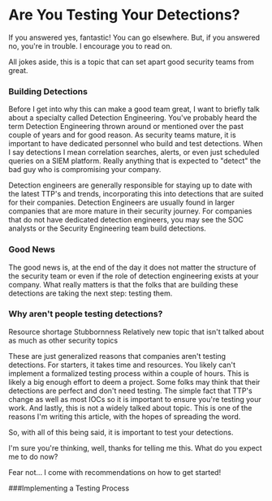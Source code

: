 # Are You Testing Your Detections?


If you answered yes, fantastic! You can go elsewhere. But, if you answered no, you're in trouble. I encourage you to read on.

All jokes aside, this is a topic that can set apart good security teams from great. 

### Building Detections

Before I get into why this can make a good team great, I want to briefly talk about a specialty called Detection Engineering. You've probably heard the term Detection Engineering thrown around or mentioned over the past couple of years and for good reason. As security teams mature, it is important to have dedicated personnel who build and test detections. When I say detections I mean correlation searches, alerts, or even just scheduled queries on a SIEM platform. Really anything that is expected to "detect" the bad guy who is compromising your company.

Detection engineers are generally responsible for staying up to date with the latest TTP's and trends,  incorporating this into detections that are suited for their companies. Detection Engineers are usually found in larger companies that are more mature in their security journey. For companies that do not have dedicated detection engineers, you may see the SOC analysts or the Security Engineering team build detections.

### Good News
The good news is, at the end of the day it does not matter the structure of the security team or even if the role of detection engineering exists at your company. What really matters is that the folks that are building these detections are taking the next step: testing them.


### Why aren't people testing detections?
Resource shortage
Stubbornness
Relatively new topic that isn't talked about as much as other security topics

These are just generalized reasons that companies aren't testing detections. For starters, it takes time and resources. You likely can't implement a formalized testing process within a couple of hours. This is likely a big enough effort to deem a project. Some folks may think that their detections are perfect and don't need testing. The simple fact that TTP's change as well as most IOCs so it is important to ensure you're testing your work. And lastly, this is not a widely talked about topic. This is one of the reasons I'm writing this article, with the hopes of spreading the word.


So, with all of this being said, it is important to test your detections.

I'm sure you're thinking, well, thanks for telling me this. What do you expect me to do now?

Fear not... I come with recommendations on how to get started!

###Implementing a Testing Process
